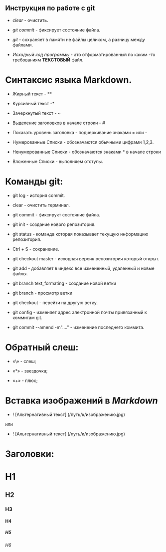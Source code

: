 ## Инструкция по работе с git 

* *clear* - очистить.

* *git commit* - фиксирует состояние файла.

* *git* - сохраняет в памяти не файлы целиком, а разницу между файлами.
* *Исходный код программы* - это отформатированный по каким -то требованиям  **ТЕКСТОВЫЙ** файл.

# Синтаксис языка Markdown.

* Жирный текст - **

* Курсивный текст -*

* Зачеркнутый текст - ~

* Выделение заголовков в начале строки - #

* Показать уровень заголовка - подчеркивание знаками = или -

* Нумерованные Списки - обозначаются обычными цифрами 1,2,3.

* Ненумерованные Списки - обозначаются знаками * в начале строки

* Вложенные Списки - выполняем отступы.

# **Команды** **git**:

* git log - история commit.

* clear - очистить терминал.

* git commit - фиксирукт состояние файла.

* git init - создание нового репозитория.

* git status - команда которая показывает текущую информацию репозитория.

* Ctrl + S - сохранение.

* git checkout master - исходная версия репозитория который открыт.

* git add - добавляет в индекс все измененный, удаленный и новые файлы.

* git branch text_formating - создание новой ветки

* git branch - просмотр ветки

* git checkout - перейти на другую ветку.

* git config - изменяет адрес электронной почты привязанный к коммитам git.

* git commit --amend -m"...." - изменение последнего коммита.

# Обратный слеш:

* «\» - слеш;

* «*» - звездочка;

* «+» - плюс;

# Вставка изображений в *Markdown*

* ! [Альтернативный текст] (/путь/к/изображению.jpg)

или

* ! [Альтернативный текст] (/путь/к/изображению.jpg)

# Заголовки:

# H1

## H2

### H3

#### H4

##### H5

###### H6 